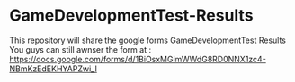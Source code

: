 # GameDevelopmentTest-Results
This repository will share the google forms GameDevelopmentTest Results
You guys can still awnser the form at : https://docs.google.com/forms/d/1BiOsxMGimWWdG8RD0NNX1zc4-NBmKzEdEKHYAPZwi_I
